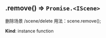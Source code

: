 <a name="module_miot/service/scene--module.exports.IScene+remove"></a>

## .remove() ⇒ <code>Promise.&lt;IScene&gt;</code>
删除场景 /scene/delete
用法：scene.remove();

**Kind**: instance function  
